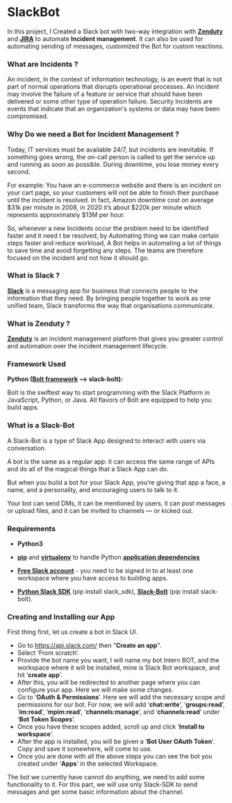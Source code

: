 # SlackBot
In this project, I Created a Slack bot with two-way integration with **[Zenduty](https://www.zenduty.com/)** and **[JIRA](https://www.atlassian.com/software/jira)** to automate **Incident management**.
It can also be used for automating sending of messages, customized the Bot for custom reactions.

### What are Incidents ?
An incident, in the context of information technology, is an event that is not part of normal operations that disrupts operational processes.
An incident may involve the failure of a feature or service that should have been delivered or some other type of operation failure.
Security Incidents are events that indicate that an organization's systems or data may have been compromised.

### Why Do we need a Bot for Incident Management ?
Today, IT services must be available 24/7, but incidents are inevitable. If something goes wrong, the on-call person is called to get the service up and running as soon as possible. During downtime, you lose money every second.

For example: You have an e-commerce website and there is an incident on your cart page, so your customers will not be able to finish their purchase until the incident is resolved. 
In fact, Amazon downtime cost on average $31k per minute in 2008, in 2020 it’s about $220k per minute which represents approximately $13M per hour.

So, whenever a new Incidents occur the problem need to be identified faster and it need t be resolved, by Automating thing we can make certain steps faster and reduce workload, A Bot helps in  automating a lot of things to save time and avoid forgetting any steps. The teams are therefore focused on the incident and not how it should go.

### What is Slack ?
**[Slack](https://slack.com/)** is a messaging app for business that connects people to the information that they need. By bringing people together to work as one unified team, Slack transforms the way that organisations communicate.

### What is Zenduty ? 
**[Zenduty](https://www.zenduty.com/)** is an incident management platform that gives you greater control and automation over the incident management lifecycle.

###  Framework Used
**Python ([Bolt framework](https://slack.dev/bolt-python/concepts) –> slack-bolt):**

Bolt is the swiftest way to start programming with the Slack Platform in JavaScript, Python, or Java.
All flavors of Bolt are equipped to help you build apps.


### What is a Slack-Bot

A Slack-Bot is a type of Slack App designed to interact with users via conversation.

A bot is the same as a regular app: it can access the same range of APIs and do all of the magical things that a Slack App can do.

But when you build a bot for your Slack App, you’re giving that app a face, a name, and a personality, and encouraging users to talk to it.

Your bot can send DMs, it can be mentioned by users, it can post messages or upload files, and it can be invited to channels — or kicked out.

### Requirements

* **Python3**

* **[pip](https://pip.pypa.io/en/stable/)** and **[virtualenv](https://virtualenv.pypa.io/en/stable/)** to handle Python **[application dependencies](https://www.fullstackpython.com/application-dependencies.html)**

* **[Free Slack account](https://slack.com/intl/en-in/)** - you need to be signed in to at least one workspace where you have access to building apps.

* **[Python Slack SDK](https://slack.dev/python-slack-sdk/)** (pip install slack_sdk), **[Slack-Bolt](https://slack.dev/bolt-python/concepts)** (pip install slack-bolt).

### Creating and Installing our App
First thing first, let us create a bot in Slack UI.
* Go to https://api.slack.com/ then "**Create an app**".
* Select ‘From scratch’.
* Provide the bot name you want, I will name my bot  Intern BOT, and the workspace where it will be installed, mine is Slack Bot workspace, and hit ‘**create app**’.
* After this, you will be redirected to another page where you can configure your app. Here we will make some changes.
* Go to ‘**OAuth & Permissions**’. Here we will add the necessary scope and permissions for our bot. For now, we will add ‘**chat:write**’, ‘**groups:read**’, ‘**im:read**’, ‘**mpim:read**’, ‘**channels:manage**’, and ‘**channels:read**’ under ‘**Bot Token Scopes**’.
* Once you have these scopes added, scroll up and click ‘**Install to workspace**’.
* After the app is installed, you will be given a ‘**Bot User OAuth Token**’. Copy and save it somewhere, will come to use.
* Once you are done with all the above steps you can see the bot you created under ‘**Apps**’ in the selected Workspace.


The bot we currently have cannot do anything, we need to add some functionality to it. For this part, we will use only Slack-SDK to send messages and get some basic information about the channel.
